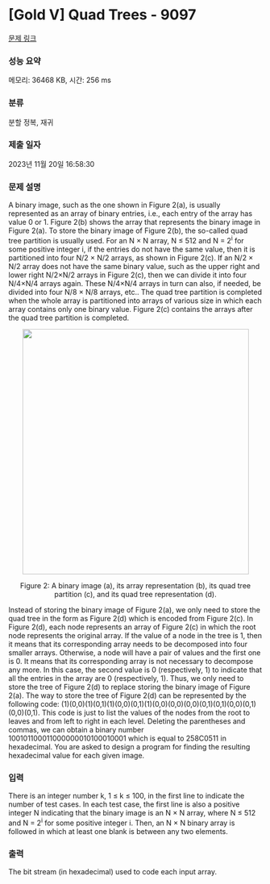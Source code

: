 # [Gold V] Quad Trees - 9097 

[문제 링크](https://www.acmicpc.net/problem/9097) 

### 성능 요약

메모리: 36468 KB, 시간: 256 ms

### 분류

분할 정복, 재귀

### 제출 일자

2023년 11월 20일 16:58:30

### 문제 설명

<p>A binary image, such as the one shown in Figure 2(a), is usually represented as an array of binary entries, i.e., each entry of the array has value 0 or 1. Figure 2(b) shows the array that represents the binary image in Figure 2(a). To store the binary image of Figure 2(b), the so-called quad tree partition is usually used. For an N × N array, N ≤ 512 and N = 2<sup>i</sup> for some positive integer i, if the entries do not have the same value, then it is partitioned into four N/2 × N/2 arrays, as shown in Figure 2(c). If an N/2 × N/2 array does not have the same binary value, such as the upper right and lower right N/2×N/2 arrays in Figure 2(c), then we can divide it into four N/4×N/4 arrays again. These N/4×N/4 arrays in turn can also, if needed, be divided into four N/8 × N/8 arrays, etc.. The quad tree partition is completed when the whole array is partitioned into arrays of various size in which each array contains only one binary value. Figure 2(c) contains the arrays after the quad tree partition is completed.</p>

<p style="text-align: center;"><img alt="" src="https://onlinejudgeimages.s3-ap-northeast-1.amazonaws.com/problem/9097/1.png" style="height:487px; width:449px"></p>

<p style="text-align: center;">Figure 2: A binary image (a), its array representation (b), its quad tree partition (c), and its quad tree representation (d).</p>

<p>Instead of storing the binary image of Figure 2(a), we only need to store the quad tree in the form as Figure 2(d) which is encoded from Figure 2(c). In Figure 2(d), each node represents an array of Figure 2(c) in which the root node represents the original array. If the value of a node in the tree is 1, then it means that its corresponding array needs to be decomposed into four smaller arrays. Otherwise, a node will have a pair of values and the first one is 0. It means that its corresponding array is not necessary to decompose any more. In this case, the second value is 0 (respectively, 1) to indicate that all the entries in the array are 0 (respectively, 1). Thus, we only need to store the tree of Figure 2(d) to replace storing the binary image of Figure 2(a). The way to store the tree of Figure 2(d) can be represented by the following code: (1)(0,0)(1)(0,1)(1)(0,0)(0,1)(1)(0,0)(0,0)(0,0)(0,1)(0,1)(0,0)(0,1)(0,0)(0,1). This code is just to list the values of the nodes from the root to leaves and from left to right in each level. Deleting the parentheses and commas, we can obtain a binary number 100101100011000000010100010001 which is equal to 258C0511 in hexadecimal. You are asked to design a program for finding the resulting hexadecimal value for each given image.</p>

### 입력 

 <p>There is an integer number k, 1 ≤ k ≤ 100, in the first line to indicate the number of test cases. In each test case, the first line is also a positive integer N indicating that the binary image is an N × N array, where N ≤ 512 and N = 2<sup>i</sup> for some positive integer i. Then, an N × N binary array is followed in which at least one blank is between any two elements.</p>

### 출력 

 <p> The bit stream (in hexadecimal) used to code each input array.</p>

